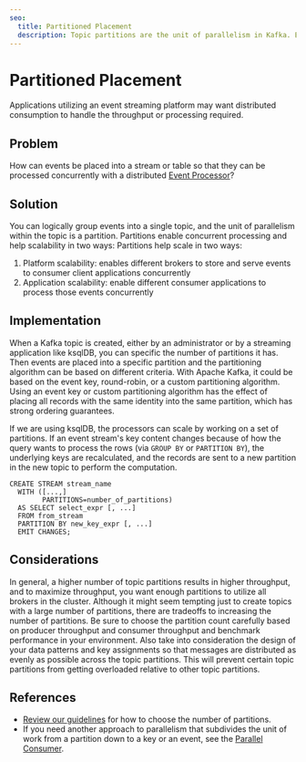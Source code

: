 ```yaml
---
seo:
  title: Partitioned Placement
  description: Topic partitions are the unit of parallelism in Kafka. Events can be written to different partitions, based on key or custom partitioner, or just round-robin across all partitions to distribute evenly.
---
```


# Partitioned Placement
Applications utilizing an event streaming platform may want distributed consumption to handle the throughput or processing required.

## Problem
How can events be placed into a stream or table so that they can be processed concurrently with a distributed [Event Processor](../event-processing/event-processor.md)?

## Solution
You can logically group events into a single topic, and the unit of parallelism within the topic is a partition.
Partitions enable concurrent processing and help scalability in two ways:
Partitions help scale in two ways:

1. Platform scalability: enables different brokers to store and serve events to consumer client applications concurrently
2. Application scalability: enable different consumer applications to process those events concurrently

## Implementation
When a Kafka topic is created, either by an administrator or by a streaming application like ksqlDB, you can specific the number of partitions it has.
Then events are placed into a specific partition and the partitioning algorithm can be based on different criteria.
With Apache Kafka, it could be based on the event key, round-robin, or a custom partitioning algorithm.
Using an event key or custom partitioning algorithm has the effect of placing all records with the same identity into the same partition, which has strong ordering guarantees.

If we are using ksqlDB, the processors can scale by working on a set of partitions.
If an event stream's key content changes because of how the query wants to process the rows (via `GROUP BY` or `PARTITION BY`), the underlying keys are recalculated, and the records are sent to a new partition in the new topic to perform the computation.

```
CREATE STREAM stream_name
  WITH ([...,]
        PARTITIONS=number_of_partitions)
  AS SELECT select_expr [, ...]
  FROM from_stream
  PARTITION BY new_key_expr [, ...]
  EMIT CHANGES;
```

## Considerations
In general, a higher number of topic partitions results in higher throughput, and to maximize throughput, you want enough partitions to utilize all brokers in the cluster.
Although it might seem tempting just to create topics with a large number of partitions, there are tradeoffs to increasing the number of partitions.
Be sure to choose the partition count carefully based on producer throughput and consumer throughput and benchmark performance in your environment.
Also take into consideration the design of your data patterns and key assignments so that messages are distributed as evenly as possible across the topic partitions.
This will prevent certain topic partitions from getting overloaded relative to other topic partitions.

## References
* [Review our guidelines](https://www.confluent.io/blog/how-choose-number-topics-partitions-kafka-cluster) for how to choose the number of partitions.
* If you need another approach to parallelism that subdivides the unit of work from a partition down to a key or an event, see the [Parallel Consumer](https://github.com/confluentinc/parallel-consumer).
